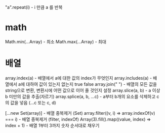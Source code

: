 "a".repeat(i) - i 만큼 a 를 반복

# math

Math.min(...Array) - 최소
Math.max(...Array) - 최대

# 배열

array.index(a) - 배열에서 a에 대한 값의 index가 무엇인지
array.includes(a) - 배열에서 a에 대하여 값이 있는지 없는지 true false
array.join(" ") - 배열의 모든 값을 string으로 변환, 변환시에 어떤 값으로 이어 줄 것인지 설정
array.slice(a, b) - a 이상 b 미만의 값을 추출(자르기)
array.splice(a, b, ...c) - a부터 b개의 요소를 삭제하고 c의 값을 넣음 (...c 또는 c, d)

[...new Set(array)] - 배열 중복제거 (Set)
array.filter((v, i) => array.indexOf(v) === i) - 배열 중복제거 (filter, indexOf)
Array(3).fill().map((value, index) => index + 1) - 배열 1부터 3까지 숫자 순서대로 채우기
